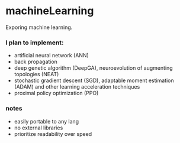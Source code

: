 # machineLearning
Exporing machine learning.

### I plan to implement:
- artificial neural network (ANN)
- back propagation
- deep genetic algorithm (DeepGA), neuroevolution of augmenting topologies (NEAT)
- stochastic gradient descent (SGD), adaptable moment estimation (ADAM) and other learning acceleration techniques
- proximal policy optimization (PPO)

### notes
- easily portable to any lang
- no external libraries
- prioritize readability over speed
